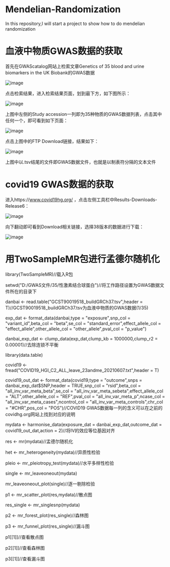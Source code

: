 # Mendelian-Randomization
In this repository,I will start a project to show how to do mendelian randomization

# 血液中物质GWAS数据的获取

首先在GWAScatalog网站上检索文章Genetics of 35 blood and urine biomarkers in the UK Biobank的GWAS数据

![image](https://user-images.githubusercontent.com/105405121/174446161-7098d670-408b-480d-8544-c4ea505b9efd.png)

点击检索结果，进入检索结果页面，划到最下方，如下图所示：

![image](https://user-images.githubusercontent.com/105405121/174446695-2004020f-ea10-4672-b7c5-0f78e17efe07.png)

上图中左侧的Study accession一列即为35种物质的GWAS数据列表，点击其中任何一个，即可看到如下页面：

![image](https://user-images.githubusercontent.com/105405121/174446851-44324de3-b453-438c-9f69-78a2ab7198d5.png)

点击上图中的FTP Download链接，结果如下：

![image](https://user-images.githubusercontent.com/105405121/174446887-44a91bbd-4e7e-4ea9-b152-366f902b2cba.png)

上图中以.tsv结尾的文件即GWAS数据文件，也就是以制表符分隔的文本文件

# covid19 GWAS数据的获取

进入https://www.covid19hg.org/ ，点击左侧工具栏中Results-Downloads-Release6：

![image](https://user-images.githubusercontent.com/105405121/174447117-b99241a7-7c1d-4f6d-bb67-f25c3a272f02.png)

向下翻动即可看到Download相关链接，选择38版本的数据进行下载：

![image](https://user-images.githubusercontent.com/105405121/174447145-bf699c33-c802-4a3a-9011-0289938a41bf.png)

# 用TwoSampleMR包进行孟德尔随机化

library(TwoSampleMR)//载入R包

setwd("D:/GWAS文件/35/性激素结合球蛋白")//将工作路径设置为GWAS数据文件所在的目录下

danbai <- read.table("GCST90019518_buildGRCh37.tsv",header = T)//GCST90019518_buildGRCh37.tsv为血液中物质的GWAS数据(1/35)

exp_dat <- format_data(danbai,type = "exposure",snp_col = "variant_id",beta_col = "beta",se_col = "standard_error",effect_allele_col = "effect_allele",other_allele_col = "other_allele",pval_col = "p_value")

danbai_exp_dat <- clump_data(exp_dat,clump_kb = 1000000,clump_r2 = 0.00001)//去除连锁不平衡

library(data.table)

covid19 <- fread("COVID19_HGI_C2_ALL_leave_23andme_20210607.txt",header = T)

covid19_out_dat <- format_data(covid19,type = "outcome",snps = danbai_exp_dat$SNP,header = TRUE,snp_col = "rsid",beta_col = "all_inv_var_meta_beta",se_col = "all_inv_var_meta_sebeta",effect_allele_col = "ALT",other_allele_col = "REF",pval_col = "all_inv_var_meta_p",ncase_col = "all_inv_var_meta_cases",ncontrol_col = "all_inv_var_meta_controls",chr_col = "#CHR",pos_col = "POS")//COVID19 GWAS数据每一列的含义可以在之前的covidhg.org网站上找到对应的说明

mydata <- harmonise_data(exposure_dat = danbai_exp_dat,outcome_dat = covid19_out_dat,action = 2)//将IV的效应等位基因对齐

res <- mr(mydata)//孟德尔随机化

het <- mr_heterogeneity(mydata)//异质性检验

pleio <- mr_pleiotropy_test(mydata)//水平多样性检验

single <- mr_leaveoneout(mydata)

mr_leaveoneout_plot(single)//逐一剔除检验

p1 <- mr_scatter_plot(res,mydata)//散点图

res_single <- mr_singlesnp(mydata)

p2 <- mr_forest_plot(res_single)//森林图

p3 <- mr_funnel_plot(res_single)//漏斗图

p1[[1]]//查看散点图

p2[[1]]//查看森林图

p3[[1]]//查看漏斗图
